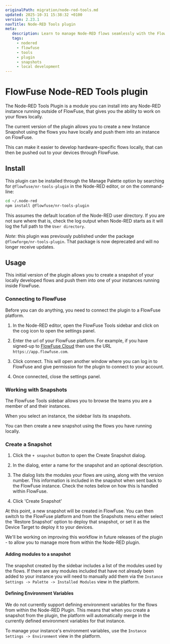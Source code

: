 ```yaml
---
originalPath: migration/node-red-tools.md
updated: 2025-10-31 15:38:32 +0100
version: 2.23.1
navTitle: Node-RED Tools plugin
meta:
   description: Learn to manage Node-RED flows seamlessly with the FlowFuse Node-RED Tools plugin, enabling easy creation and deployment of instance snapshots from your local environment.
   tags:
     - nodered
     - flowfuse
     - tools
     - plugin
     - snapshots
     - local development
---
```


# FlowFuse Node-RED Tools plugin

The Node-RED Tools Plugin is a module you can install into any Node-RED instance
running outside of FlowFuse, that gives you the ability to work on your flows
locally.

The current version of the plugin allows you to create a new Instance Snapshot
using the flows you have locally and push them into an instance on FlowFuse.

This can make it easier to develop hardware-specific flows locally, that can then
be pushed out to your devices through FlowFuse.

## Install

This plugin can be installed through the Manage Palette option by searching for
`@flowfuse/nr-tools-plugin` in the Node-RED editor, or on the command-line:

```bash
cd ~/.node-red
npm install @flowfuse/nr-tools-plugin
```

This assumes the default location of the Node-RED user directory. If you are not
sure where that is, check the log output when Node-RED starts as it will log the
full path to the `User directory`.

*Note*: this plugin was previously published under the package `@flowforge/nr-tools-plugin`. That
package is now deprecated and will no longer receive updates.

## Usage

This initial version of the plugin allows you to create a snapshot of your locally
developed flows and push them into one of your instances running inside FlowFuse.

### Connecting to FlowFuse

Before you can do anything, you need to connect the plugin to a FlowFuse platform.

1. In the Node-RED editor, open the FlowFuse Tools sidebar and click on the cog
   icon to open the settings panel.

2. Enter the url of your FlowFuse platform. For example, if you have signed-up
   to [FlowFuse Cloud](https://app.flowfuse.com/) then use the URL `https://app.flowfuse.com`.

3. Click connect. This will open another window where you can log in to FlowFuse
   and give permission for the plugin to connect to your account.

4. Once connected, close the settings panel.

### Working with Snapshots

The FlowFuse Tools sidebar allows you to browse the teams you are a member of
and their instances.

When you select an instance, the sidebar lists its snapshots.

You can then create a new snapshot using the flows you have running locally.

### Create a Snapshot

1. Click the `+ snapshot` button to open the Create Snapshot dialog.

2. In the dialog, enter a name for the snapshot and an optional description.

3. The dialog lists the modules your flows are using, along with the version number.
   This information is included in the snapshot when sent back to the FlowFuse instance.
   Check the notes below on how this is handled within FlowFuse.

4. Click 'Create Snapshot'

At this point, a new snapshot will be created in FlowFuse. You can then switch
to the FlowFuse platform and from the Snapshots menu either select the 'Restore Snapshot'
option to deploy that snapshot, or set it as the Device Target to deploy it to your
devices.

We'll be working on improving this workflow in future releases of the plugin - to
allow you to manage more from within the Node-RED plugin.

#### Adding modules to a snapshot

The snapshot created by the sidebar includes a list of the modules used by the flows.
If there are any modules included that have not already been added to your instance
you will need to manually add them via the `Instance Settings -> Palette -> Installed Modules`
view in the platform.

#### Defining Environment Variables

We do not currently support defining environment variables for the flows from
within the Node-RED Plugin. This means that when you create a snapshot from the
plugin, the platform will automatically merge in the currently defined environment
variables for that instance.

To manage your instance's environment variables, use the `Instance Settings -> Environment`
view in the platform.


